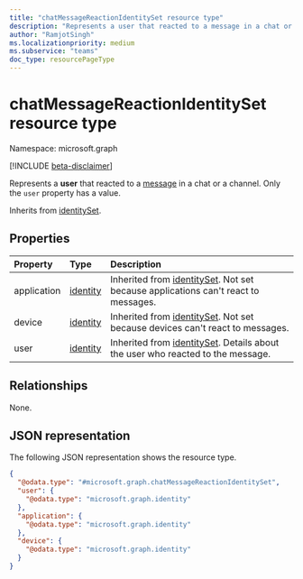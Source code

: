 ```yaml
---
title: "chatMessageReactionIdentitySet resource type"
description: "Represents a user that reacted to a message in a chat or a channel."
author: "RamjotSingh"
ms.localizationpriority: medium
ms.subservice: "teams"
doc_type: resourcePageType
---
```


# chatMessageReactionIdentitySet resource type

Namespace: microsoft.graph

[!INCLUDE [beta-disclaimer](../../includes/beta-disclaimer.md)]

Represents a **user** that reacted to a [message](../resources/chatmessage.md) in a chat or a channel. Only the `user` property has a value.


Inherits from [identitySet](../resources/identityset.md).

## Properties
|Property|Type|Description|
|:---|:---|:---|
|application|[identity](../resources/identity.md)|Inherited from [identitySet](../resources/identityset.md). Not set because applications can't react to messages.|
|device|[identity](../resources/identity.md)|Inherited from [identitySet](../resources/identityset.md). Not set because devices can't react to messages.|
|user|[identity](../resources/identity.md)|Inherited from [identitySet](../resources/identityset.md). Details about the user who reacted to the message.|

## Relationships
None.

## JSON representation
The following JSON representation shows the resource type.
<!-- {
  "blockType": "resource",
  "@odata.type": "microsoft.graph.chatMessageReactionIdentitySet"
}
-->
``` json
{
  "@odata.type": "#microsoft.graph.chatMessageReactionIdentitySet",
  "user": {
    "@odata.type": "microsoft.graph.identity"
  },
  "application": {
    "@odata.type": "microsoft.graph.identity"
  },
  "device": {
    "@odata.type": "microsoft.graph.identity"
  }
}
```

